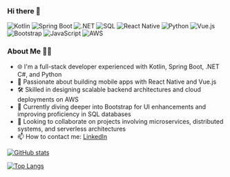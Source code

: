 ### Hi there 👋

![Kotlin](https://img.shields.io/badge/kotlin-%237F52FF.svg?style=for-the-badge&logo=kotlin&logoColor=white)
![Spring Boot](https://img.shields.io/badge/Spring_Boot-%236DB33F.svg?style=for-the-badge&logo=spring&logoColor=white)
![.NET](https://img.shields.io/badge/.NET-512BD4?style=for-the-badge&logo=dotnet&logoColor=white)
![SQL](https://img.shields.io/badge/SQL-4479A1?style=for-the-badge&logo=postgresql&logoColor=white)
![React Native](https://img.shields.io/badge/React_Native-20232A?style=for-the-badge&logo=react&logoColor=61DAFB)
![Python](https://img.shields.io/badge/python-%233776AB.svg?style=for-the-badge&logo=python&logoColor=white)
![Vue.js](https://img.shields.io/badge/Vue.js-35495E?style=for-the-badge&logo=vuedotjs&logoColor=4FC08D)
![Bootstrap](https://img.shields.io/badge/Bootstrap-563D7C?style=for-the-badge&logo=bootstrap&logoColor=white)
![JavaScript](https://img.shields.io/badge/javascript-%23F7DF1E.svg?style=for-the-badge&logo=javascript&logoColor=black)
![AWS](https://img.shields.io/badge/AWS-%23FF9900.svg?style=for-the-badge&logo=amazon-aws&logoColor=white)

### About Me 🧑‍💻
- 🌐 I'm a full-stack developer experienced with Kotlin, Spring Boot, .NET C#, and Python
- 📱 Passionate about building mobile apps with React Native and Vue.js
- 🛠 Skilled in designing scalable backend architectures and cloud deployments on AWS
- 🌱 Currently diving deeper into Bootstrap for UI enhancements and improving proficiency in SQL databases
- 💼 Looking to collaborate on projects involving microservices, distributed systems, and serverless architectures
- 📫 How to contact me: [LinkedIn](https://www.linkedin.com/in/guilherme-correa-gonçalves-57855b75/)

[![GitHub stats](https://github-readme-stats.vercel.app/api?username=snowgui&count_private=true&show_icons=true&theme=default&hide=contribs)](https://github.com/anuraghazra/github-readme-stats)

[![Top Langs](https://github-readme-stats.vercel.app/api/top-langs/?username=snowgui&hide=CMake,html,swift,c,objective-c&theme=default)](https://github.com/anuraghazra/github-readme-stats)
